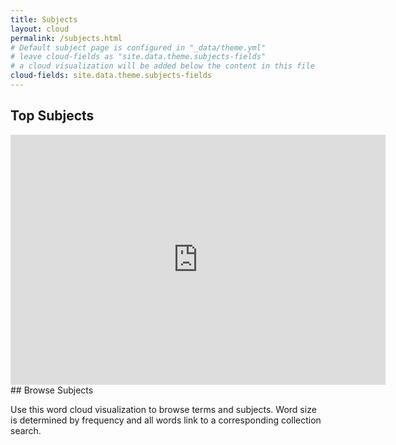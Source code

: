 ```yaml
---
title: Subjects
layout: cloud
permalink: /subjects.html
# Default subject page is configured in "_data/theme.yml"
# leave cloud-fields as "site.data.theme.subjects-fields"
# a cloud visualization will be added below the content in this file
cloud-fields: site.data.theme.subjects-fields
---
```

## Top Subjects

<iframe title="Top Subjects" aria-label="Column Chart" id="datawrapper-chart-C2t4v" src="https://datawrapper.dwcdn.net/C2t4v/1/" scrolling="no" frameborder="0" style="border: none;" width="600" height="400" data-external="1"></iframe>
## Browse Subjects

Use this word cloud visualization to browse terms and subjects.
Word size is determined by frequency and all words link to a corresponding collection search.
